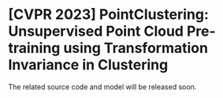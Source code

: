 # [CVPR 2023] PointClustering: Unsupervised Point Cloud Pre-training using Transformation Invariance in Clustering

The related source code and model will be released soon.